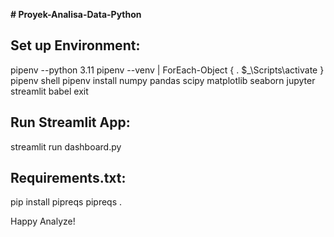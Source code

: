 **# Proyek-Analisa-Data-Python**

## Set up Environment:
pipenv --python 3.11
pipenv --venv | ForEach-Object { . $_\Scripts\activate }
pipenv shell
pipenv install numpy pandas scipy matplotlib seaborn jupyter streamlit babel
exit

## Run Streamlit App:
streamlit run dashboard.py

## Requirements.txt:
pip install pipreqs
pipreqs .

Happy Analyze!
